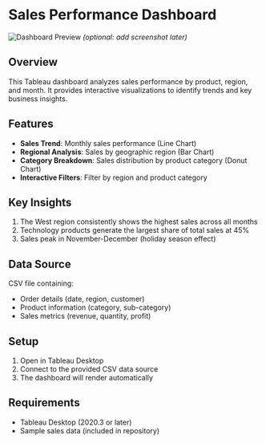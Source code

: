 # Sales Performance Dashboard

![Dashboard Preview](dashboard_screenshot.png) *(optional: add screenshot later)*

## Overview
This Tableau dashboard analyzes sales performance by product, region, and month. It provides interactive visualizations to identify trends and key business insights.

## Features
- **Sales Trend**: Monthly sales performance (Line Chart)
- **Regional Analysis**: Sales by geographic region (Bar Chart)
- **Category Breakdown**: Sales distribution by product category (Donut Chart)
- **Interactive Filters**: Filter by region and product category

## Key Insights
1. The West region consistently shows the highest sales across all months
2. Technology products generate the largest share of total sales at 45%
3. Sales peak in November-December (holiday season effect)

## Data Source
CSV file containing:
- Order details (date, region, customer)
- Product information (category, sub-category)
- Sales metrics (revenue, quantity, profit)

## Setup
1. Open in Tableau Desktop
2. Connect to the provided CSV data source
3. The dashboard will render automatically

## Requirements
- Tableau Desktop (2020.3 or later)
- Sample sales data (included in repository)
